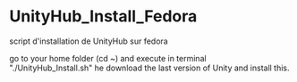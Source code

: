 # UnityHub_Install_Fedora
script d'installation de UnityHub sur fedora


go to your home folder (cd ~)
and execute in terminal "./UnityHub_Install.sh"
he download the last version of Unity and install this.
